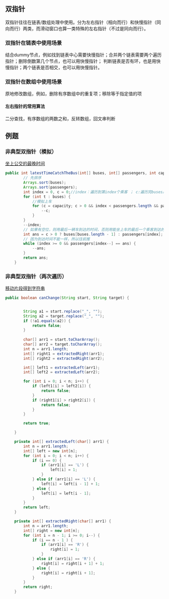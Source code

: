 ## 双指针
双指针往往在链表/数组处理中使用。分为左右指针（相向而行）和快慢指针（同向而行）两类，而滑动窗口也算一类特殊的左右指针（不过是同向而行）。

### 双指针在链表中使用场景
结合dummy节点，例如找到链表中心需要快慢指针；合并两个链表需要两个遍历指针；删除倒数第几个节点，也可以用快慢指针；
判断链表是否有环，也是用快慢指针；两个链表是否相交，也可以用快慢指针。

### 双指针在数组中使用场景
原地修改数组，例如，删除有序数组中的重复项；移除等于指定值的项

#### 左右指针的常用算法
二分查找，有序数组的两数之和，反转数组，回文串判断

## 例题 
### 非典型双指针（模拟）
[坐上公交的最晚时间](https://leetcode.cn/problems/the-latest-time-to-catch-a-bus/)
```java
public int latestTimeCatchTheBus(int[] buses, int[] passengers, int capacity) {
        // 先排序
        Arrays.sort(buses);
        Arrays.sort(passengers);
        int index = 0, c = 0;//index：遍历到第index个乘客 ； c:遍历完buses后，最后一辆车是否还剩下空位
        for (int t : buses) {
            //模拟上车
            for (c = capacity; c > 0 && index < passengers.length && passengers[index] <= t; index++) {
                --c;
            }
        }
        --index;
        // 如果有空位，则用最后一辆车到达的时间，否则用能坐上车的最后一个乘客到达的时间
        int ans = c > 0 ? buses[buses.length - 1] : passengers[index];
        // 因为到达时间不能一样，所以往前推
        while (index >= 0 && passengers[index--] == ans) {
            --ans;
        }
        return ans;
    }
```    
### 非典型双指针（两次遍历）
[移动片段得到字符串](https://leetcode.cn/problems/move-pieces-to-obtain-a-string/)
```java
public boolean canChange(String start, String target) {


        String a1 = start.replace("_", "");
        String a2 = target.replace("_", "");
        if (!a1.equals(a2)) {
            return false;
        }
        
        char[] arr1 = start.toCharArray();
        char[] arr2 = target.toCharArray();
        int n = arr1.length;
        int[] right1 = extractedRight(arr1);
        int[] right2 = extractedRight(arr2);

        int[] left1 = extractedLeft(arr1);
        int[] left2 = extractedLeft(arr2);

        for (int i = 0; i < n; i++) {
            if (left1[i] > left2[i]) {
                return false;
            }
            if (right1[i] > right2[i]) {
                return false;
            }
        }

        return true;

    }

    private int[] extractedLeft(char[] arr1) {
        int n = arr1.length;
        int[] left = new int[n];
        for (int i = 0; i < n; i++) {
            if (i == 0) {
                if (arr1[i] == 'L') {
                    left[i] = 1;
                }
            } else if (arr1[i] == 'L') {
                left[i] = left[i - 1] + 1;
            } else {
                left[i] = left[i - 1];
            }
        }
        return left;
    }

    private int[] extractedRight(char[] arr1) {
        int n = arr1.length;
        int[] right = new int[n];
        for (int i = n - 1; i >= 0; i--) {
            if (i == n - 1 ) {
                if (arr1[i] == 'R') {
                    right[i] = 1;
                }
            } else if (arr1[i] == 'R') {
                right[i] = right[i + 1] + 1;
            } else {
                right[i] = right[i + 1];
            }
        }
        return right;
    }
```
